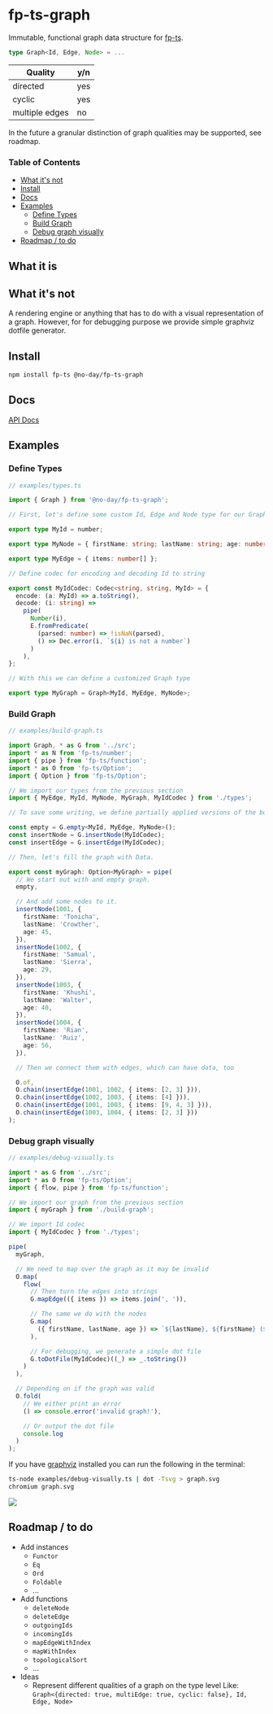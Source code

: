 # fp-ts-graph

Immutable, functional graph data structure for [fp-ts](https://github.com/gcanti/fp-ts).

```ts
type Graph<Id, Edge, Node> = ...
```

| Quality        | y/n |
| -------------- | --- |
| directed       | yes |
| cyclic         | yes |
| multiple edges | no  |

In the future a granular distinction of graph qualities may be supported, see roadmap.

### Table of Contents

<!-- START doctoc generated TOC please keep comment here to allow auto update -->
<!-- DON'T EDIT THIS SECTION, INSTEAD RE-RUN doctoc TO UPDATE -->

- [What it's not](#what-its-not)
- [Install](#install)
- [Docs](#docs)
- [Examples](#examples)
  - [Define Types](#define-types)
  - [Build Graph](#build-graph)
  - [Debug graph visually](#debug-graph-visually)
- [Roadmap / to do](#roadmap--to-do)

<!-- END doctoc generated TOC please keep comment here to allow auto update -->

## What it is

## What it's not

A rendering engine or anything that has to do with a visual representation of a graph. However, for for debugging purpose we provide simple graphviz dotfile generator.

## Install

```bash
npm install fp-ts @no-day/fp-ts-graph
```

## Docs

[API Docs](https://no-day.github.io/fp-ts-graph/modules/index.ts.html)

## Examples

### Define Types

```ts
// examples/types.ts

import { Graph } from '@no-day/fp-ts-graph';

// First, let's define some custom Id, Edge and Node type for our Graph

export type MyId = number;

export type MyNode = { firstName: string; lastName: string; age: number };

export type MyEdge = { items: number[] };

// Define codec for encoding and decoding Id to string

export const MyIdCodec: Codec<string, string, MyId> = {
  encode: (a: MyId) => a.toString(),
  decode: (i: string) =>
    pipe(
      Number(i),
      E.fromPredicate(
        (parsed: number) => !isNaN(parsed),
        () => Dec.error(i, `${i} is not a number`)
      )
    ),
};

// With this we can define a customized Graph type

export type MyGraph = Graph<MyId, MyEdge, MyNode>;
```

### Build Graph

```ts
// examples/build-graph.ts

import Graph, * as G from '../src';
import * as N from 'fp-ts/number';
import { pipe } from 'fp-ts/function';
import * as O from 'fp-ts/Option';
import { Option } from 'fp-ts/Option';

// We import our types from the previous section
import { MyEdge, MyId, MyNode, MyGraph, MyIdCodec } from './types';

// To save some writing, we define partially applied versions of the builder functions

const empty = G.empty<MyId, MyEdge, MyNode>();
const insertNode = G.insertNode(MyIdCodec);
const insertEdge = G.insertEdge(MyIdCodec);

// Then, let's fill the graph with Data.

export const myGraph: Option<MyGraph> = pipe(
  // We start out with and empty graph.
  empty,

  // And add some nodes to it.
  insertNode(1001, {
    firstName: 'Tonicha',
    lastName: 'Crowther',
    age: 45,
  }),
  insertNode(1002, {
    firstName: 'Samual',
    lastName: 'Sierra',
    age: 29,
  }),
  insertNode(1003, {
    firstName: 'Khushi',
    lastName: 'Walter',
    age: 40,
  }),
  insertNode(1004, {
    firstName: 'Rian',
    lastName: 'Ruiz',
    age: 56,
  }),

  // Then we connect them with edges, which can have data, too

  O.of,
  O.chain(insertEdge(1001, 1002, { items: [2, 3] })),
  O.chain(insertEdge(1002, 1003, { items: [4] })),
  O.chain(insertEdge(1001, 1003, { items: [9, 4, 3] })),
  O.chain(insertEdge(1003, 1004, { items: [2, 3] }))
);
```

### Debug graph visually

```ts
// examples/debug-visually.ts

import * as G from '../src';
import * as O from 'fp-ts/Option';
import { flow, pipe } from 'fp-ts/function';

// We import our graph from the previous section
import { myGraph } from './build-graph';

// We import Id codec
import { MyIdCodec } from './types';

pipe(
  myGraph,

  // We need to map over the graph as it may be invalid
  O.map(
    flow(
      // Then turn the edges into strings
      G.mapEdge(({ items }) => items.join(', ')),

      // The same we do with the nodes
      G.map(
        ({ firstName, lastName, age }) => `${lastName}, ${firstName} (${age})`
      ),

      // For debugging, we generate a simple dot file
      G.toDotFile(MyIdCodec)((_) => _.toString())
    )
  ),

  // Depending on if the graph was valid
  O.fold(
    // We either print an error
    () => console.error('invalid graph!'),

    // Or output the dot file
    console.log
  )
);
```

If you have [graphviz](https://graphviz.org) installed you can run the following in the terminal:

```bash
ts-node examples/debug-visually.ts | dot -Tsvg > graph.svg
chromium graph.svg
```

<img src="./graph.svg"/>

## Roadmap / to do

- Add instances
  - `Functor`
  - `Eq`
  - `Ord`
  - `Foldable`
  - ...
- Add functions
  - `deleteNode`
  - `deleteEdge`
  - `outgoingIds`
  - `incomingIds`
  - `mapEdgeWithIndex`
  - `mapWithIndex`
  - `topologicalSort`
  - ...
- Ideas
  - Represent different qualities of a graph on the type level
    Like: `Graph<{directed: true, multiEdge: true, cyclic: false}, Id, Edge, Node>`
